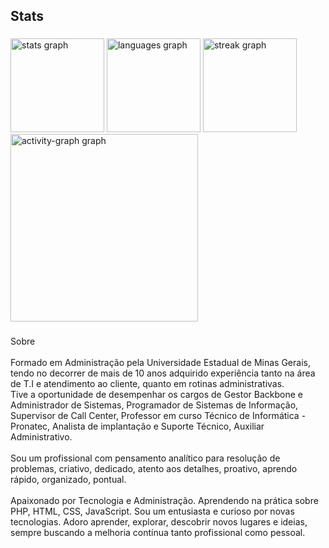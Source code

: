 <h2 align="left">Stats</h2>

###

<div align="left">
  <img src="https://github-readme-stats.vercel.app/api?username=Levyherc&hide_title=false&hide_rank=false&show_icons=true&include_all_commits=true&count_private=true&disable_animations=false&theme=gruvbox&locale=en&hide_border=false&order=1" height="150" alt="stats graph"  />
  <img src="https://github-readme-stats.vercel.app/api/top-langs?username=Levyherc&locale=en&hide_title=false&layout=compact&card_width=320&langs_count=5&theme=gruvbox&hide_border=false&order=2" height="150" alt="languages graph"  />
  <img src="https://streak-stats.demolab.com?user=Levyherc&locale=en&mode=daily&theme=gruvbox&hide_border=false&border_radius=5&order=3" height="150" alt="streak graph"  />
  <img src="https://github-readme-activity-graph.vercel.app/graph?username=Levyherc&radius=16&theme=gruvbox&area=true&order=5" height="300" alt="activity-graph graph"  />
</div>

###

<p align="left">Sobre<br><br>Formado em Administração pela Universidade Estadual de Minas Gerais, tendo no decorrer de mais de 10 anos adquirido experiência tanto na área de T.I e atendimento ao cliente, quanto em rotinas administrativas.<br>Tive a oportunidade de desempenhar os cargos de Gestor Backbone e Administrador de Sistemas, Programador de Sistemas de Informação, Supervisor de Call Center, Professor em curso Técnico de Informática - Pronatec, Analista de implantação e Suporte Técnico, Auxiliar Administrativo. <br><br>Sou um profissional com pensamento analítico para resolução de problemas, criativo, dedicado, atento aos detalhes, proativo, aprendo rápido, organizado, pontual.<br><br>Apaixonado por Tecnologia e Administração. Aprendendo na prática sobre PHP, HTML, CSS, JavaScript. Sou um entusiasta e curioso por novas tecnologias. Adoro aprender, explorar, descobrir novos lugares e ideias, sempre buscando a melhoria contínua tanto profissional como pessoal.</p>

###

